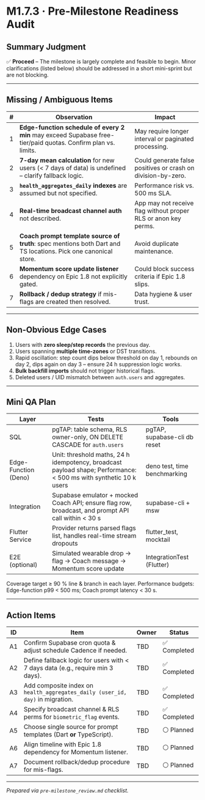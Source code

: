 # M1.7.3 · Pre-Milestone Readiness Audit

## Summary Judgment

✅ **Proceed** – The milestone is largely complete and feasible to begin. Minor
clarifications (listed below) should be addressed in a short mini-sprint but are
not blocking.

---

## Missing / Ambiguous Items

| # | Observation                                                                                                    | Impact                                                         |
| - | -------------------------------------------------------------------------------------------------------------- | -------------------------------------------------------------- |
| 1 | **Edge-function schedule of every 2 min** may exceed Supabase free-tier/paid quotas. Confirm plan vs. limits.  | May require longer interval or paginated processing.           |
| 2 | **7-day mean calculation** for new users (< 7 days of data) is undefined – clarify fallback logic.             | Could generate false positives or crash on division-by-zero.   |
| 3 | **`health_aggregates_daily` indexes** are assumed but not specified.                                           | Performance risk vs. 500 ms SLA.                               |
| 4 | **Real-time broadcast channel auth** not described.                                                            | App may not receive flag without proper RLS or anon key perms. |
| 5 | **Coach prompt template source of truth**: spec mentions both Dart and TS locations. Pick one canonical store. | Avoid duplicate maintenance.                                   |
| 6 | **Momentum score update listener** dependency on Epic 1.8 not explicitly gated.                                | Could block success criteria if Epic 1.8 slips.                |
| 7 | **Rollback / dedup strategy** if mis-flags are created then resolved.                                          | Data hygiene & user trust.                                     |

---

## Non-Obvious Edge Cases

1. Users with **zero sleep/step records** the previous day.
2. Users spanning **multiple time-zones** or DST transitions.
3. Rapid oscillation: step count dips below threshold on day 1, rebounds on day
   2, dips again on day 3 – ensure 24 h suppression logic works.
4. **Bulk backfill imports** should not trigger historical flags.
5. Deleted users / UID mismatch between `auth.users` and aggregates.

---

## Mini QA Plan

| Layer                | Tests                                                                                                             | Tools                        |
| -------------------- | ----------------------------------------------------------------------------------------------------------------- | ---------------------------- |
| SQL                  | pgTAP: table schema, RLS owner-only, ON DELETE CASCADE for `auth.users`                                           | pgTAP, supabase-cli db reset |
| Edge-Function (Deno) | Unit: threshold maths, 24 h idempotency, broadcast payload shape; Performance: < 500 ms with synthetic 10 k users | deno test, time benchmarking |
| Integration          | Supabase emulator + mocked Coach API; ensure flag row, broadcast, and prompt API call within < 30 s               | supabase-cli + msw           |
| Flutter Service      | Provider returns parsed flags list, handles real-time stream dropouts                                             | flutter_test, mocktail       |
| E2E (optional)       | Simulated wearable drop → flag → Coach message → Momentum score update                                            | IntegrationTest (Flutter)    |

Coverage target ≥ 90 % line & branch in each layer. Performance budgets:
Edge-function p99 < 500 ms; Coach prompt latency < 30 s.

---

## Action Items

| ID | Item                                                                           | Owner | Status       |
| -- | ------------------------------------------------------------------------------ | ----- | ------------ |
| A1 | Confirm Supabase cron quota & adjust schedule Cadence if needed.               | TBD   | ✅ Completed |
| A2 | Define fallback logic for users with < 7 days data (e.g., require min 3 days). | TBD   | ✅ Completed |
| A3 | Add composite index on `health_aggregates_daily (user_id, day)` in migration.  | TBD   | ✅ Completed |
| A4 | Specify broadcast channel & RLS perms for `biometric_flag` events.             | TBD   | ✅ Completed |
| A5 | Choose single source for prompt templates (Dart **or** TypeScript).            | TBD   | ⚪ Planned   |
| A6 | Align timeline with Epic 1.8 dependency for Momentum listener.                 | TBD   | ⚪ Planned   |
| A7 | Document rollback/dedup procedure for mis-flags.                               | TBD   | ⚪ Planned   |

---

_Prepared via `pre-milestone_review.md` checklist._
